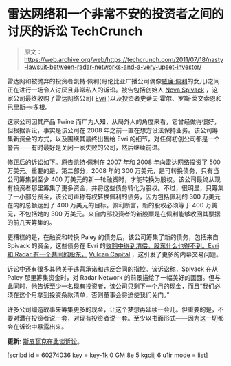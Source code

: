 # 雷达网络和一个非常不安的投资者之间的讨厌的诉讼 TechCrunch

> 原文：<https://web.archive.org/web/https://techcrunch.com/2011/07/18/nasty-lawsuit-between-radar-networks-and-a-very-upset-investor/>

雷达网和被抛弃的投资者凯特·佩利(哥伦比亚广播公司偶像[威廉·佩利](https://web.archive.org/web/20221007135717/http://en.wikipedia.org/wiki/William_S._Paley)的女儿)之间正在进行一场令人讨厌且非常私人的诉讼。被告包括创始人 [Nova Spivack](https://web.archive.org/web/20221007135717/http://www.crunchbase.com/person/nova-spivack) ，这家公司最终收购了雷达网络公司( [Evri](https://web.archive.org/web/20221007135717/http://www.crunchbase.com/company/evri) )以及投资者史蒂夫·霍尔、罗斯·莱文索恩和[巴里斯·卡多根](https://web.archive.org/web/20221007135717/http://www.crunchbase.com/person/baris-karadogan)。

这家公司因其产品 Twine 而广为人知，从局外人的角度来看，它曾经做得很好，但根据诉讼，事实是该公司在 2008 年之前一直在想方设法保持业务。该公司筹集新资金的方式，以及围绕其最终出售给 Evri 的细节，对任何初创公司都是一个警告——有时最好是关闭一家失败的公司，然后继续前进。

修正后的诉讼如下。原告凯特·佩利在 2007 年和 2008 年向雷达网络投资了 500 万美元。重要的是，第二部分，2008 年的 300 万美元，是可转换债务，只有当公司筹集到至少 400 万美元的新一轮融资时，才能转换为股权。该公司最终从现有投资者那里筹集了更多资金，并将这些债务转化为股权。不过，很明显，只筹集了一小部分资金，该公司声称有权转换佩利的债务，因为包括佩利的 300 万美元在内的总额达到了 400 万美元的目标。佩利断言，新的股权必须等于 400 万美元，不包括她的 300 万美元。来自内部投资者的新股票是在佩利能够收回其票据的前几天筹集的。

更糟糕的是，在融资和转换 Paley 的债务后，该公司筹集了新的债务，包括来自 Spivack 的资金，这些债务在 Evri 的[收购中得到清偿。股东什么也得不到。Evri 和 Radar 有一个共同的股东，](https://web.archive.org/web/20221007135717/https://beta.techcrunch.com/2010/03/11/evri-acquires-radar-networks/) [Vulcan Capital](https://web.archive.org/web/20221007135717/http://www.crunchbase.com/financial-organization/vulcan-capital) ，这引发了更多的内幕交易问题。

诉讼中还有很多其他关于违背承诺和违反合同的指控。该诉讼称，Spivack 在从 Paley 那里筹集资金时，对 Radar Network 的前景描绘了一幅美好的画面。但与此同时，他告诉至少一名现有投资者，该公司只剩下一个月的现金，而且“我们必须在这个月拿到投资条款清单，否则董事会将迫使我们关门。”

许多公司编造故事来筹集更多的现金，让这个梦想再延续一会儿。但重要的是，不要对潜在投资者说一套，对现有投资者说一套。至少以书面形式——因为这一切都会在诉讼中暴露出来。

**更新:** [斯皮瓦克在此谈诉讼](https://web.archive.org/web/20221007135717/http://www.novaspivack.com/uncategorized/learning-from-a-spurious-lawsuit)。

[scribd id = 60274036 key = key-1k 0 GM 8e 5 kgcijj 6 u1ir mode = list]